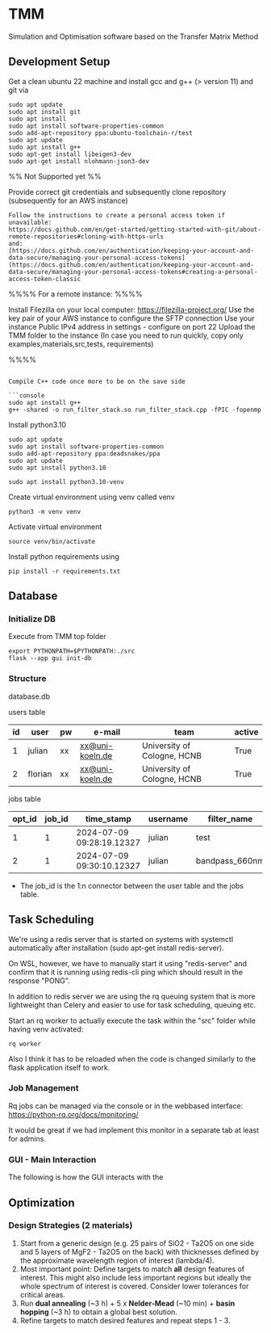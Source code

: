 # TMM

Simulation and Optimisation software based on the Transfer Matrix Method

## Development Setup

Get a clean ubuntu 22 machine and install gcc and g++ (> version 11) and git via

```console
sudo apt update
sudo apt install git
sudo apt install
sudo apt install software-properties-common
sudo add-apt-repository ppa:ubuntu-toolchain-r/test
sudo apt update
sudo apt install g++
sudo apt-get install libeigen3-dev
sudo apt-get install nlohmann-json3-dev
```

%% Not Supported yet %%

Provide correct git credentials and subsequently clone repository (subsequently for an AWS instance)

```
Follow the instructions to create a personal access token if unavailable:
https://docs.github.com/en/get-started/getting-started-with-git/about-remote-repositories#cloning-with-https-urls
and:
[https://docs.github.com/en/authentication/keeping-your-account-and-data-secure/managing-your-personal-access-tokens](https://docs.github.com/en/authentication/keeping-your-account-and-data-secure/managing-your-personal-access-tokens#creating-a-personal-access-token-classic

```

%%%% For a remote instance: %%%%

Install Filezilla on your local computer: https://filezilla-project.org/
Use the key pair of your AWS instance to configure the SFTP connection
Use your instance Public IPv4 address in settings - configure on port 22
Upload the TMM folder to the instance
(In case you need to run quickly, copy only examples,materials,src,tests, requirements)

%%%%

````

Compile C++ code once more to be on the save side

```console
sudo apt install g++
g++ -shared -o run_filter_stack.so run_filter_stack.cpp -fPIC -fopenmp
````

Install python3.10

```console
sudo apt update
sudo apt install software-properties-common
sudo add-apt-repository ppa:deadsnakes/ppa
sudo apt update
sudo apt install python3.10

sudo apt install python3.10-venv
```

Create virtual environment using venv called venv

```console
python3 -m venv venv
```

Activate virtual environment

```console
source venv/bin/activate
```

Install python requirements using

```console
pip install -r requirements.txt
```

## Database

### Initialize DB

Execute from TMM top folder

```console
export PYTHONPATH=$PYTHONPATH:./src
flask --app gui init-db
```

### Structure

database.db

users table

| id  | user    | pw  | e-mail          | team                        | active |
| --- | ------- | --- | --------------- | --------------------------- | ------ |
| 1   | julian  | xx  | xx@uni-koeln.de | University of Cologne, HCNB | True   |
| 2   | florian | xx  | xx@uni-koeln.de | University of Cologne, HCNB | True   |

jobs table

| opt_id | job_id | time_stamp                | username | filter_name    | optimization_method | initial_json | current_data | steps | initial_merit | current_merit |
| ------ | ------ | ------------------------- | -------- | -------------- | ------------------- | ------------ | ------------ | ----- | ------------- | ------------- |
| 1      | 1      | 2024-07-09 09:28:19.12327 | julian   | test           | None                | {dict}       |              |       |               |               |
| 2      | 1      | 2024-07-09 09:30:10.12327 | julian   | bandpass_660nm | Nelder-Mead         | {dict}       | {dict}       | 13240 | 13000         | 500           |

- The job_id is the 1:n connector between the user table and the jobs table.

## Task Scheduling

We're using a redis server that is started on systems with systemctl
automatically after installation (sudo apt-get install redis-server).

On WSL, however, we have to manually start it using "redis-server" and confirm
that it is running using redis-cli ping which should result in the response
"PONG".

In addition to redis server we are using the rq queuing system that is more
lightweight than Celery and easier to use for task scheduling, queuing etc.

Start an rq worker to actually execute the task within the "src" folder while
having venv activated:

```console
rq worker
```

Also I think it has to be reloaded when the code is changed similarly to the
flask application itself to work.

### Job Management

Rq jobs can be managed via the console or in the webbased interface: https://python-rq.org/docs/monitoring/

It would be great if we had implement this monitor in a separate tab at least for admins.

### GUI - Main Interaction

The following is how the GUI interacts with the

## Optimization

### Design Strategies (2 materials)

1. Start from a generic design (e.g. 25 pairs of SiO2 - Ta2O5 on one side and 5
   layers of MgF2 - Ta2O5 on the back) with thicknesses defined by the approximate wavelength region of interest (lambda/4).
2. Most important point: Define targets to match **all** design features of
   interest. This might also include less important regions but ideally the whole
   spectrum of interest is covered. Consider lower tolerances for critical areas.
3. Run **dual annealing** (~3 h) + 5 x **Nelder-Mead** (~10 min) + **basin
   hopping** (~3 h) to obtain a global best solution.
4. Refine targets to match desired features and repeat steps 1 - 3.
